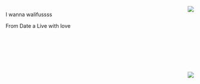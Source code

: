 
<img align = "right" src="https://github-readme-stats.vercel.app/api?username=autoshgame">
<p>I wanna walifussss</p>
<p>From Date a Live with love</p>
<br/>
<br/>
<br/>
<br/>
<br/>
<br/>
<img align = "right" src="https://github-readme-stats.vercel.app/api/top-langs/?username=autoshgame">



